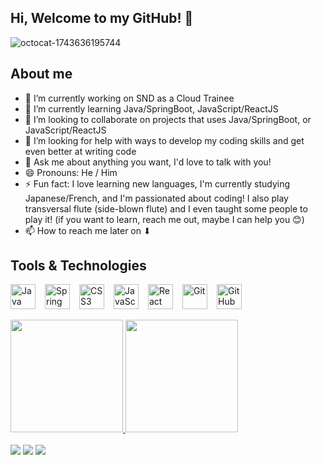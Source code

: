 ## Hi, Welcome to my GitHub! 👋
![octocat-1743636195744](https://github.com/user-attachments/assets/29fd8ae5-1ca6-4fb3-867b-d34cf5cf851b)

## About me

- 🔭 I’m currently working on SND as a Cloud Trainee
- 🌱 I’m currently learning Java/SpringBoot, JavaScript/ReactJS
- 👯 I’m looking to collaborate on projects that uses Java/SpringBoot, or JavaScript/ReactJS
- 🤔 I’m looking for help with ways to develop my coding skills and get even better at writing code
- 💬 Ask me about anything you want, I'd love to talk with you!
- 😄 Pronouns: He / Him
- ⚡ Fun fact: I love learning new languages, I'm currently studying Japanese/French, and I'm passionated about coding! I also play transversal flute (side-blown flute) and I even taught some people to play it! (if you want to learn, reach me out, maybe I can help you 😊)
- 📫 How to reach me later on ⬇

## Tools & Technologies

<div class="tech-stack" style="display: flex; gap: 15px; flex-wrap: wrap; align-items: center;">
  <img loading="lazy" src="https://cdn.jsdelivr.net/gh/devicons/devicon@latest/icons/java/java-original.svg" width="40" height="40" alt="Java" title="Java"/>
  <img loading="lazy" src="https://cdn.jsdelivr.net/gh/devicons/devicon@latest/icons/spring/spring-original.svg" width="40" height="40" alt="Spring" title="Spring"/>
  <img loading="lazy" src="https://cdn.jsdelivr.net/gh/devicons/devicon@latest/icons/css3/css3-original.svg" width="40" height="40" alt="CSS3" title="CSS3"/>
  <img loading="lazy" src="https://cdn.jsdelivr.net/gh/devicons/devicon@latest/icons/javascript/javascript-original.svg" width="40" height="40" alt="JavaScript" title="JavaScript"/>
  <img loading="lazy" src="https://cdn.jsdelivr.net/gh/devicons/devicon@latest/icons/react/react-original.svg" width="40" height="40" alt="React" title="React"/>
  <img loading="lazy" src="https://cdn.jsdelivr.net/gh/devicons/devicon@latest/icons/git/git-original.svg" width="40" height="40" alt="Git" title="Git"/>
  <img loading="lazy" src="https://cdn.jsdelivr.net/gh/devicons/devicon@latest/icons/github/github-original.svg" width="40" height="40" alt="GitHub" title="GitHub"/>
</div>
<br/>
<div>
<a href="https://github.com/seu-usuário-aqui">
<img loading="lazy" height="180em" src="https://github-readme-stats.vercel.app/api/top-langs/?username=nnitiV&layout=compact&langs_count=7&theme=dracula"/>
<img loading="lazy" height="180em" src="https://github-readme-stats.vercel.app/api?username=nnitiV&show_icons=true&theme=dracula&include_all_commits=true&count_private=true"/>
</div>
<br/>
<div>
<a href="https://instagram.com/nnitivv" target="_blank"><img loading="lazy" src="https://img.shields.io/badge/-Instagram-%23E4405F?style=for-the-badge&logo=instagram&logoColor=white" target="_blank"></a>
<a href = "mailto:vihstudent@gmail.com"><img loading="lazy" src="https://img.shields.io/badge/Gmail-D14836?style=for-the-badge&logo=gmail&logoColor=white" target="_blank"></a>
<a href="https://www.linkedin.com/in/vitoraugustoeliascunha" target="_blank"><img loading="lazy" src="https://img.shields.io/badge/-LinkedIn-%230077B5?style=for-the-badge&logo=linkedin&logoColor=white" target="_blank"></a>   
</div>

